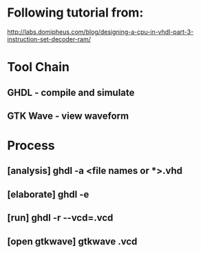 # Following tutorial from:

http://labs.domipheus.com/blog/designing-a-cpu-in-vhdl-part-3-instruction-set-decoder-ram/

# Tool Chain
## GHDL - compile and simulate
## GTK Wave - view waveform

# Process
## [analysis] ghdl -a <file names or *>.vhd
## [elaborate] ghdl -e <top level>
## [run] ghdl -r <top level> --vcd=<top level>.vcd
## [open gtkwave] gtkwave <top level>.vcd
